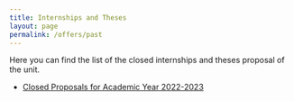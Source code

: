 ```yaml
---
title: Internships and Theses
layout: page
permalink: /offers/past
---
```


<p></p>

Here you can find the list of the closed internships and theses proposal of the unit.

- [Closed Proposals for Academic Year 2022-2023](/offers/past/2022-2023)
